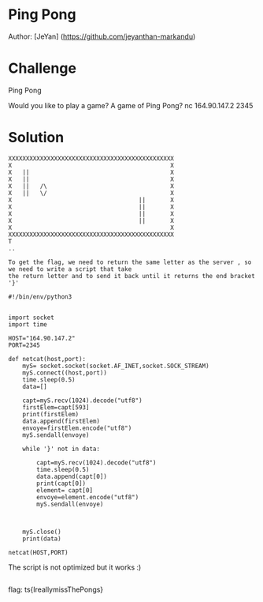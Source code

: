 # Ping Pong 
Author: [JeYan] (https://github.com/jeyanthan-markandu)

# Challenge 

Ping Pong

Would you like to play a game?
A game of Ping Pong?
nc 164.90.147.2 2345 

# Solution

```
XXXXXXXXXXXXXXXXXXXXXXXXXXXXXXXXXXXXXXXXXXXXXXX
X                                             X
X   ||                                        X
X   ||                                        X
X   ||   /\                                   X
X   ||   \/                                   X
X                                    ||       X
X                                    ||       X
X                                    ||       X
X                                    ||       X
X                                             X
XXXXXXXXXXXXXXXXXXXXXXXXXXXXXXXXXXXXXXXXXXXXXXX                
T
..

```

```
To get the flag, we need to return the same letter as the server , so we need to write a script that take 
the return letter and to send it back until it returns the end bracket '}'

```
```
#!/bin/env/python3 


import socket 
import time

HOST="164.90.147.2"
PORT=2345

def netcat(host,port):
    myS= socket.socket(socket.AF_INET,socket.SOCK_STREAM)
    myS.connect((host,port))
    time.sleep(0.5)
    data=[]

    capt=myS.recv(1024).decode("utf8")
    firstElem=capt[593]
    print(firstElem)
    data.append(firstElem)
    envoye=firstElem.encode("utf8")
    myS.sendall(envoye)
    
    while '}' not in data:
    
        capt=myS.recv(1024).decode("utf8")
        time.sleep(0.5)
        data.append(capt[0])
        print(capt[0])
        element= capt[0]
        envoye=element.encode("utf8")
        myS.sendall(envoye)


    
    myS.close()
    print(data)

netcat(HOST,PORT)

```
The script is not optimized but it works :)

```
```
flag: ts{IreallymissThePongs}

